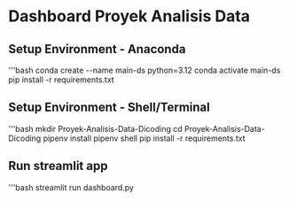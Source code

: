 # Dashboard Proyek Analisis Data

## Setup Environment - Anaconda

'''bash
conda create --name main-ds python=3.12
conda activate main-ds
pip install -r requirements.txt

## Setup Environment - Shell/Terminal

'''bash
mkdir Proyek-Analisis-Data-Dicoding
cd Proyek-Analisis-Data-Dicoding
pipenv install
pipenv shell
pip install -r requirements.txt

## Run streamlit app

'''bash
streamlit run dashboard.py
